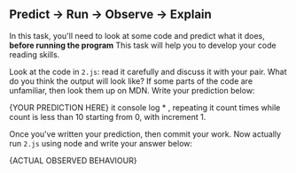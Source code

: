## Predict -> Run -> Observe -> Explain

In this task, you'll need to look at some code and predict what it does, **before running the program**
This task will help you to develop your code reading skills.


Look at the code in `2.js`: read it carefully and discuss it with your pair.
What do you think the output will look like?
If some parts of the code are unfamiliar, then look them up on MDN.
Write your prediction below:

{YOUR PREDICTION HERE}
it console log * , repeating it count times while count is less than 10 starting from 0, with increment 1.

Once you've written your prediction, then commit your work. Now actually run `2.js` using node and write your answer below:

{ACTUAL OBSERVED BEHAVIOUR}